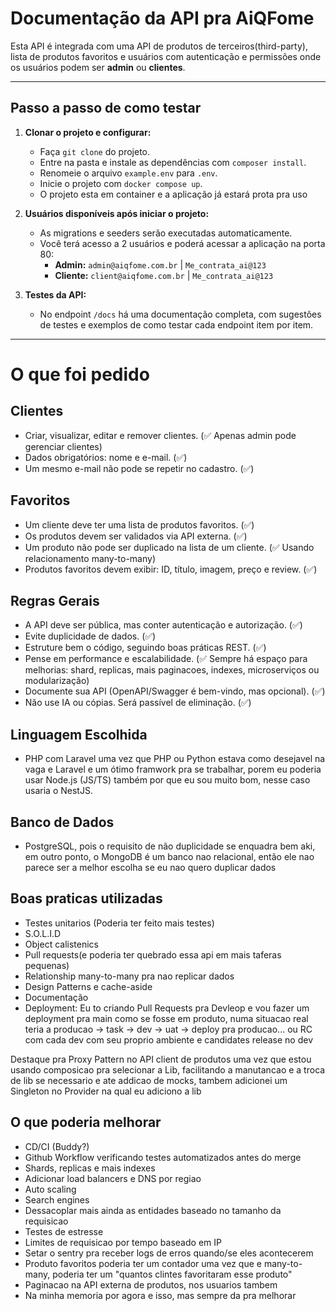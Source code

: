 # Documentação da API pra AiQFome

Esta API é integrada com uma API de produtos de terceiros(third-party), lista de produtos favoritos e usuários com autenticação e permissões onde os usuários podem ser **admin** ou **clientes**.

---

## Passo a passo de como testar

1. **Clonar o projeto e configurar:**
   - Faça `git clone` do projeto.
   - Entre na pasta e instale as dependências com `composer install`.
   - Renomeie o arquivo `example.env` para `.env`.
   - Inicie o projeto com `docker compose up`.
   - O projeto esta em container e a aplicação já estará prota pra uso

2. **Usuários disponíveis após iniciar o projeto:**
   - As migrations e seeders serão executadas automaticamente.
   - Você terá acesso a 2 usuários e poderá acessar a aplicação na porta 80:
     - **Admin:** `admin@aiqfome.com.br` | `Me_contrata_ai@123`  
     - **Cliente:** `client@aiqfome.com.br` | `Me_contrata_ai@123`  

3. **Testes da API:**
   - No endpoint `/docs` há uma documentação completa, com sugestões de testes e exemplos de como testar cada endpoint item por item.

---

# O que foi pedido

## Clientes
- Criar, visualizar, editar e remover clientes. (✅ Apenas admin pode gerenciar clientes)
- Dados obrigatórios: nome e e-mail. (✅)
- Um mesmo e-mail não pode se repetir no cadastro. (✅)

## Favoritos
- Um cliente deve ter uma lista de produtos favoritos. (✅)
- Os produtos devem ser validados via API externa. (✅)
- Um produto não pode ser duplicado na lista de um cliente. (✅ Usando relacionamento many-to-many)
- Produtos favoritos devem exibir: ID, título, imagem, preço e review. (✅)

## Regras Gerais
- A API deve ser pública, mas conter autenticação e autorização. (✅)
- Evite duplicidade de dados. (✅)
- Estruture bem o código, seguindo boas práticas REST. (✅)
- Pense em performance e escalabilidade. (✅ Sempre há espaço para melhorias: shard, replicas, mais paginacoes, indexes, microserviços ou modularização)
- Documente sua API (OpenAPI/Swagger é bem-vindo, mas opcional). (✅)
- Não use IA ou cópias. Será passível de eliminação. (✅)

## Linguagem Escolhida
- PHP com Laravel uma vez que PHP ou Python estava como desejavel na vaga e Laravel e um ótimo framwork pra se trabalhar, porem eu poderia usar Node.js (JS/TS) também por que eu sou muito bom, nesse caso usaria o NestJS.

## Banco de Dados
- PostgreSQL, pois o requisito de não duplicidade se enquadra bem aki, em outro ponto, o MongoDB é um banco nao relacional, então ele nao parece ser a melhor escolha se eu nao quero duplicar dados

## Boas praticas utilizadas
- Testes unitarios (Poderia ter feito mais testes)
- S.O.L.I.D
- Object calistenics
- Pull requests(e poderia ter quebrado essa api em mais taferas pequenas)
- Relationship many-to-many pra nao replicar dados
- Design Patterns e cache-aside
- Documentação
- Deployment: Eu to criando Pull Requests pra Devleop e vou fazer um deployment pra main como se fosse em produto, numa situacao real teria a producao -> task  -> dev -> uat -> deploy pra producao... ou RC com cada dev com seu proprio ambiente e candidates release no dev

Destaque pra Proxy Pattern no API client de produtos uma vez que estou usando composicao pra selecionar a Lib, facilitando a manutancao e a troca de lib se necessario e ate addicao de mocks, tambem adicionei um Singleton no Provider na qual eu adiciono a lib

## O que poderia melhorar

- CD/CI (Buddy?)
- Github Workflow verificando testes automatizados antes do merge
- Shards, replicas e mais indexes
- Adicionar load balancers e DNS por regiao
- Auto scaling
- Search engines 
- Dessacoplar mais ainda as entidades baseado no tamanho da requisicao
- Testes de estresse
- Limites de requisicao por tempo baseado em IP
- Setar o sentry pra receber logs de erros quando/se eles acontecerem
- Produto favoritos poderia ter um contador uma vez que e many-to-many, poderia ter um "quantos clintes favoritaram esse produto"
- Paginacao na API externa de produtos, nos usuarios tambem
- Na minha memoria por agora e isso, mas sempre da pra melhorar